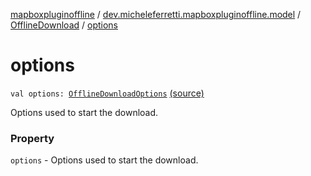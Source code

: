 [mapboxpluginoffline](../../index.md) / [dev.micheleferretti.mapboxpluginoffline.model](../index.md) / [OfflineDownload](index.md) / [options](./options.md)

# options

`val options: `[`OfflineDownloadOptions`](../-offline-download-options/index.md) [(source)](https://github.com/xit0c/mapbox-plugin-offline/tree/master/mapboxpluginoffline/src/main/java/dev/micheleferretti/mapboxpluginoffline/model/OfflineDownload.kt#L24)

Options used to start the download.

### Property

`options` - Options used to start the download.
